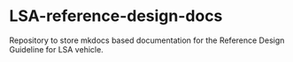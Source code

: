 # LSA-reference-design-docs

Repository to store mkdocs based documentation for the Reference Design Guideline for LSA vehicle.
